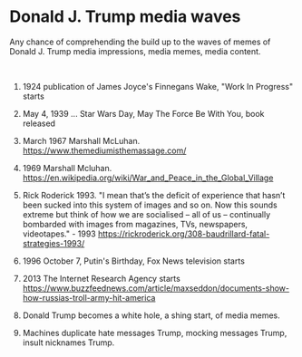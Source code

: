 # Donald J. Trump media waves

Any chance of comprehending the build up to the waves of memes of Donald J. Trump media impressions, media memes, media content.

&nbsp;


1. 1924 publication of James Joyce's Finnegans Wake, "Work In Progress" starts
2. May 4, 1939 ... Star Wars Day, May The Force Be With You, book released
3. March 1967 Marshall McLuhan. https://www.themediumisthemassage.com/
4. 1969 Marshall Mcluhan. https://en.wikipedia.org/wiki/War_and_Peace_in_the_Global_Village
5. Rick Roderick 1993. "I mean that’s the deficit of experience that hasn’t been sucked into this system of images and so on. Now this sounds extreme but think of how we are socialised – all of us – continually bombarded with images from magazines, TVs, newspapers, videotapes." - 1993  https://rickroderick.org/308-baudrillard-fatal-strategies-1993/
6. 1996 October 7, Putin's Birthday, Fox News television starts
7. 2013 The Internet Research Agency starts https://www.buzzfeednews.com/article/maxseddon/documents-show-how-russias-troll-army-hit-america

8. Donald Trump becomes a white hole, a shing start, of media memes.
9. Machines duplicate hate messages Trump, mocking messages Trump, insult nicknames Trump.
   
